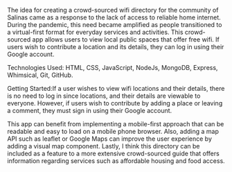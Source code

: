 The idea for creating a crowd-sourced wifi directory for the community of Salinas came as a response to the lack of access to reliable home internet. During the pandemic, this need became amplified as people transitioned to a virtual-first format for everyday services and activities. This crowd-sourced app allows users to view local public spaces that offer free wifi. If users wish to contribute a location and its details, they can log in using their Google account.

Technologies Used: HTML, CSS, JavaScript, NodeJs, MongoDB, Express, Whimsical, Git, GitHub.


Getting Started:If a user wishes to view wifi locations and their details, there is no need to log in since locations, and their details are viewable to everyone. However, if users wish to contribute by adding a place or leaving a comment, they must sign in using their Google account. 


This app can benefit from implementing a mobile-first approach that can be readable and easy to load on a mobile phone browser. Also, adding a map API such as leaflet or Google Maps can improve the user experience by adding a visual map component. Lastly, I think this directory can be included as a feature to a more extensive crowd-sourced guide that offers information regarding services such as affordable housing and food access. 
